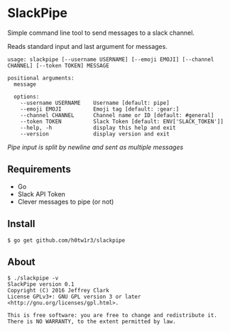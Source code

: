 # SlackPipe

Simple command line tool to send messages to a slack channel.

Reads standard input and last argument for messages.

```shell
usage: slackpipe [--username USERNAME] [--emoji EMOJI] [--channel CHANNEL] [--token TOKEN] MESSAGE

positional arguments:
  message

  options:
    --username USERNAME    Username [default: pipe]
    --emoji EMOJI          Emoji tag [default: :gear:]
    --channel CHANNEL      Channel name or ID [default: #general]
    --token TOKEN          Slack Token [default: ENV['SLACK_TOKEN']]
    --help, -h             display this help and exit
    --version              display version and exit
```

_Pipe input is split by newline and sent as multiple messages_

## Requirements

* Go
* Slack API Token
* Clever messages to pipe (or not)

## Install

```shell
$ go get github.com/h0tw1r3/slackpipe
```

## About

```shell
$ ./slackpipe -v
SlackPipe version 0.1
Copyright (C) 2016 Jeffrey Clark
License GPLv3+: GNU GPL version 3 or later <http://gnu.org/licenses/gpl.html>.

This is free software: you are free to change and redistribute it.
There is NO WARRANTY, to the extent permitted by law.
```
